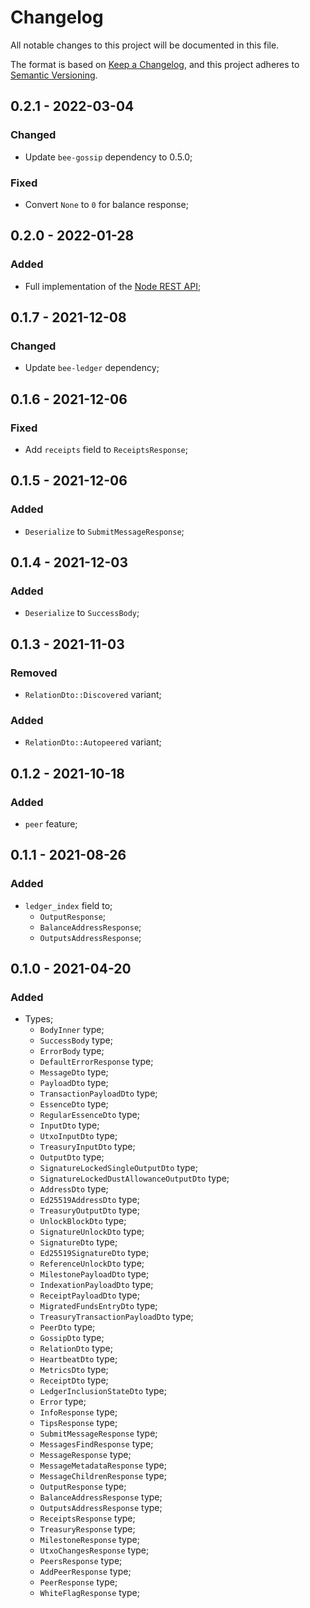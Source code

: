 # Changelog

All notable changes to this project will be documented in this file.

The format is based on [Keep a Changelog](https://keepachangelog.com/en/1.0.0/),
and this project adheres to [Semantic Versioning](https://semver.org/spec/v2.0.0.html).

<!-- ## Unreleased - YYYY-MM-DD

### Added

### Changed

### Deprecated

### Removed

### Fixed

### Security -->

## 0.2.1 - 2022-03-04

### Changed

- Update `bee-gossip` dependency to 0.5.0;

### Fixed

- Convert `None` to `0` for balance response;

## 0.2.0 - 2022-01-28

### Added

- Full implementation of the [Node REST API](https://github.com/iotaledger/tips/blob/main/tips/TIP-0013/tip-0013.md);

## 0.1.7 - 2021-12-08

### Changed

- Update `bee-ledger` dependency;

## 0.1.6 - 2021-12-06

### Fixed

- Add `receipts` field to `ReceiptsResponse`;

## 0.1.5 - 2021-12-06

### Added

- `Deserialize` to `SubmitMessageResponse`;

## 0.1.4 - 2021-12-03

### Added

- `Deserialize` to `SuccessBody`;

## 0.1.3 - 2021-11-03

### Removed

- `RelationDto::Discovered` variant;

### Added

- `RelationDto::Autopeered` variant;

## 0.1.2 - 2021-10-18

### Added

- `peer` feature;

## 0.1.1 - 2021-08-26

### Added

- `ledger_index` field to;
  - `OutputResponse`;
  - `BalanceAddressResponse`;
  - `OutputsAddressResponse`;

## 0.1.0 - 2021-04-20

### Added

- Types;
  - `BodyInner` type;
  - `SuccessBody` type;
  - `ErrorBody` type;
  - `DefaultErrorResponse` type;
  - `MessageDto` type;
  - `PayloadDto` type;
  - `TransactionPayloadDto` type;
  - `EssenceDto` type;
  - `RegularEssenceDto` type;
  - `InputDto` type;
  - `UtxoInputDto` type;
  - `TreasuryInputDto` type;
  - `OutputDto` type;
  - `SignatureLockedSingleOutputDto` type;
  - `SignatureLockedDustAllowanceOutputDto` type;
  - `AddressDto` type;
  - `Ed25519AddressDto` type;
  - `TreasuryOutputDto` type;
  - `UnlockBlockDto` type;
  - `SignatureUnlockDto` type;
  - `SignatureDto` type;
  - `Ed25519SignatureDto` type;
  - `ReferenceUnlockDto` type;
  - `MilestonePayloadDto` type;
  - `IndexationPayloadDto` type;
  - `ReceiptPayloadDto` type;
  - `MigratedFundsEntryDto` type;
  - `TreasuryTransactionPayloadDto` type;
  - `PeerDto` type;
  - `GossipDto` type;
  - `RelationDto` type;
  - `HeartbeatDto` type;
  - `MetricsDto` type;
  - `ReceiptDto` type;
  - `LedgerInclusionStateDto` type;
  - `Error` type;
  - `InfoResponse` type;
  - `TipsResponse` type;
  - `SubmitMessageResponse` type;
  - `MessagesFindResponse` type;
  - `MessageResponse` type;
  - `MessageMetadataResponse` type;
  - `MessageChildrenResponse` type;
  - `OutputResponse` type;
  - `BalanceAddressResponse` type;
  - `OutputsAddressResponse` type;
  - `ReceiptsResponse` type;
  - `TreasuryResponse` type;
  - `MilestoneResponse` type;
  - `UtxoChangesResponse` type;
  - `PeersResponse` type;
  - `AddPeerResponse` type;
  - `PeerResponse` type;
  - `WhiteFlagResponse` type;
